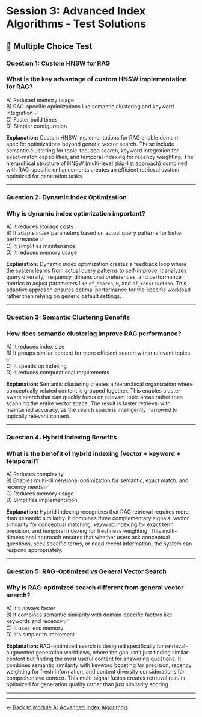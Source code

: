 # Session 3: Advanced Index Algorithms - Test Solutions

## 📝 Multiple Choice Test

### Question 1: Custom HNSW for RAG

### What is the key advantage of custom HNSW implementation for RAG?
A) Reduced memory usage  
B) RAG-specific optimizations like semantic clustering and keyword integration ✅  
C) Faster build times  
D) Simpler configuration  

**Explanation:** Custom HNSW implementations for RAG enable domain-specific optimizations beyond generic vector search. These include semantic clustering for topic-focused search, keyword integration for exact-match capabilities, and temporal indexing for recency weighting. The hierarchical structure of HNSW (multi-level skip-list approach) combined with RAG-specific enhancements creates an efficient retrieval system optimized for generation tasks.

---

### Question 2: Dynamic Index Optimization

### Why is dynamic index optimization important?
A) It reduces storage costs  
B) It adapts index parameters based on actual query patterns for better performance ✅  
C) It simplifies maintenance  
D) It reduces memory usage  

**Explanation:** Dynamic index optimization creates a feedback loop where the system learns from actual query patterns to self-improve. It analyzes query diversity, frequency, dimensional preferences, and performance metrics to adjust parameters like `ef_search`, `M`, and `ef_construction`. This adaptive approach ensures optimal performance for the specific workload rather than relying on generic default settings.

---

### Question 3: Semantic Clustering Benefits

### How does semantic clustering improve RAG performance?
A) It reduces index size  
B) It groups similar content for more efficient search within relevant topics ✅  
C) It speeds up indexing  
D) It reduces computational requirements  

**Explanation:** Semantic clustering creates a hierarchical organization where conceptually related content is grouped together. This enables cluster-aware search that can quickly focus on relevant topic areas rather than scanning the entire vector space. The result is faster retrieval with maintained accuracy, as the search space is intelligently narrowed to topically relevant content.

---

### Question 4: Hybrid Indexing Benefits

### What is the benefit of hybrid indexing (vector + keyword + temporal)?
A) Reduces complexity  
B) Enables multi-dimensional optimization for semantic, exact match, and recency needs ✅  
C) Reduces memory usage  
D) Simplifies implementation  

**Explanation:** Hybrid indexing recognizes that RAG retrieval requires more than semantic similarity. It combines three complementary signals: vector similarity for conceptual matching, keyword indexing for exact term precision, and temporal indexing for freshness weighting. This multi-dimensional approach ensures that whether users ask conceptual questions, seek specific terms, or need recent information, the system can respond appropriately.

---

### Question 5: RAG-Optimized vs General Vector Search

### Why is RAG-optimized search different from general vector search?
A) It's always faster  
B) It combines semantic similarity with domain-specific factors like keywords and recency ✅  
C) It uses less memory  
D) It's simpler to implement  

**Explanation:** RAG-optimized search is designed specifically for retrieval-augmented generation workflows, where the goal isn't just finding similar content but finding the most useful content for answering questions. It combines semantic similarity with keyword boosting for precision, recency weighting for fresh information, and content diversity considerations for comprehensive context. This multi-signal fusion creates retrieval results optimized for generation quality rather than just similarity scoring.

---

---

[← Back to Module A: Advanced Index Algorithms](Session3_ModuleA_Index_Algorithms.md)